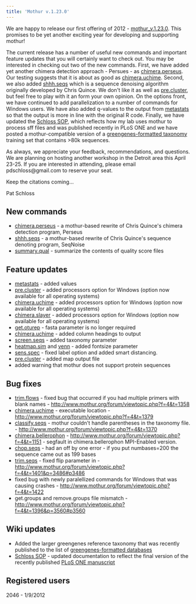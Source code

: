 ```yaml
---
title: 'Mothur v.1.23.0'
---
```

We are happy to release our first offering of 2012 -
[mothur\_v.1.23.0](mothur_v.1.23.0). This promises to be yet
another exciting year for developing and supporting mothur!

The current release has a number of useful new commands and important
feature updates that you will certainly want to check out. You may be
interested in checking out two of the new commands. First, we have added
yet another chimera detection approach - Persues - as
[chimera.perseus](chimera.perseus). Our testing suggests that
it is about as good as [chimera.uchime](chimera.uchime).
Second, we also added [shhh.seqs](shhh.seqs) which is a
sequence denoising algorithm originally developed by Chris Quince. We
don\'t like it as well as [pre.cluster](pre.cluster), but
feel free to play with it an form your own opinion. On the options
front, we have continued to add parallelization to a number of commands
for Windows users. We have also added q-values to the output from
[metastats](metastats) so that the output is more in line
with the original R code. Finally, we have updated the [Schloss
SOP](Schloss_SOP), which reflects how my lab uses mothur to
process sff files and was published recently in PLoS ONE and we have
posted a mothur-compatible version of a [ greengenes-formatted
taxonomy](greengenes-formatted_databases) training set that
contains \>80k sequences.

As always, we appreciate your feedback, recommendations, and questions.
We are planning on hosting another workshop in the Detroit area this
April 23-25. If you are interested in attending, please email
pdschloss\@gmail.com to reserve your seat.

Keep the citations coming\...

Pat Schloss

## New commands

-   [chimera.perseus](chimera.perseus) - a mothur-based
    rewrite of Chris Quince\'s chimera detection program, Perseus
-   [shhh.seqs](shhh.seqs) - a mothur-based rewrite of Chris
    Quince\'s sequence denoting program, SeqNoise
-   [summary.qual](summary.qual) - summarize the contents of
    quality score files

## Feature updates

-   [metastats](metastats) - added values
-   [pre.cluster](pre.cluster) - added processors option for
    Windows (option now available for all operating systems)
-   [chimera.uchime](chimera.uchime) - added processors
    option for Windows (option now available for all operating systems)
-   [chimera.slayer](chimera.slayer) - added processors
    option for Windows (option now available for all operating systems)
-   [get.oturep](get.oturep) - fasta parameter is no longer
    required
-   [chimera.uchime](chimera.uchime) - added column headings
    to output
-   [screen.seqs](screen.seqs) - added taxonomy parameter
-   [heatmap.sim](heatmap.sim) and [venn](venn "wikilink") -
    added fontsize parameter
-   [sens.spec](sens.spec) - fixed label option and added
    smart distancing.
-   [pre.cluster](pre.cluster) - added map output file
-   added warning that mothur does not support protein sequences

## Bug fixes

-   [trim.flows](trim.flows) - fixed bug that occurred if you
    had multiple primers with blank names -
    <http://www.mothur.org/forum/viewtopic.php?f=4&t=1358>
-   [chimera.uchime](chimera.uchime) - executable location -
    <http://www.mothur.org/forum/viewtopic.php?f=4&t=1379>
-   [classify.seqs](classify.seqs) - mothur couldn\'t handle
    parentheses in the taxonomy file. -
    <http://www.mothur.org/forum/viewtopic.php?f=4&t=1370>
-   [chimera.bellerophon](chimera.bellerophon) -
    <http://www.mothur.org/forum/viewtopic.php?f=4&t=1151> - segfault in
    chimera.bellerophon MPI-Enabled version.
-   [chop.seqs](chop.seqs) - had an off by one error - if you
    put numbases=200 the sequence came out as 199 bases
-   [trim.seqs](trim.seqs) - fixed flip parameter in -
    <http://www.mothur.org/forum/viewtopic.php?f=4&t=1401&p=3486#p3486>
-   fixed bug with newly paralellized commands for Windows that was
    causing crashes -
    <http://www.mothur.org/forum/viewtopic.php?f=4&t=1422>
-   get.groups and remove.groups file mismatch -
    <http://www.mothur.org/forum/viewtopic.php?f=4&t=1396&p=3560#p3560>

## Wiki updates

-   Added the larger greengenes reference taxonomy that was recently
    published to the list of [greengenes-formatted
    databases](greengenes-formatted_databases)
-   [Schloss SOP](Schloss_SOP) - updated documentation to
    reflect the final version of the recently published [PLoS ONE
    manuscript](http://www.plosone.org/article/info%3Adoi%2F10.1371%2Fjournal.pone.0027310)

## Registered users

2046 - 1/9/2012
